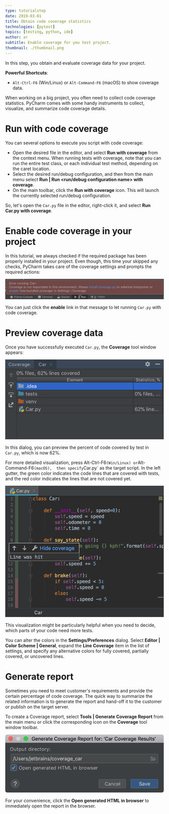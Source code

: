 ```yaml
---
type: tutorialstep
date: 2019-03-01
title: Obtain code coverage statistics
technologies: [pytest]
topics: [testing, python, ide]
author: ar
subtitle: Enable coverage for you test project.
thumbnail: ./thumbnail.png
---
```


In this step, you obtain and evaluate coverage data for your project.

**Powerful Shortcuts**: 
-  `Alt-Ctrl-F6` (Win/Linux) or `Alt-Command-F6` (macOS) to show coverage data.

When working on a big project, you often need to collect code coverage statistics.
PyCharm comes with some handy instruments to collect, visualize, and summarize code coverage details.

# Run with code coverage
You can several options to execute you script with code coverage:
- Open the desired file in the editor, and select **Run <name> with coverage**
 from the context menu. When running tests with coverage, note that you can 
 run the entire test class, or each individual test method, depending on the 
 caret location.
- Select the desired run/debug configuration, and then from the main menu select
 **Run | Run <run/debug configuration name> with coverage**.
- On the main toolbar, click the **Run with coverage** icon. 
  This will launch the currently selected run/debug configuration.

So, let's open the `Car.py` file in the editor, right-click it, and select **Run Car.py with 
coverage**.

# Enable code coverage in your project

In this tutorial, we always checked if the required package has been properly
installed in your project.
Even though, this time your skipped any checks,
PyCharm takes care of the coverage settings and prompts the required actions:

![Code coverage run error](screenshots/test_run_coverage_error.png)

You can just click the **enable** link in that message to let running `Car.py` 
with code coverage.

# Preview coverage data

Once you have successfully executed `Car.py`, the **Coverage** tool window appears:

![Code coverage view](screenshots/test_coverage_tool_window.png)

In this dialog, you can preview the percent of code covered by test in `Car.py`, 
which is now 62%.

For more detailed visualization, press Alt-Ctrl-F6` (Win/Linux) or `Alt-Command-F6` (macOS), 
then specify `Car.py` as the target script. In the left gutter, the green color indicates
the code lines that are covered with tests, and the red color indicates the lines that are not 
covered yet.

![Code coverage of the car.py file](screenshots/test_coverage_gutter.png)

 This visualization might be particularly helpful when you need to decide, 
 which parts of your code need more tests.
 
 You can alter the colors in the **Settings/Preferences** dialog. Select  **Editor | Color Scheme | 
 General**, expand the **Line Coverage** item in the list of settings, and specify
 any alternative colors for fully covered, partially covered, or uncovered lines.
 
 # Generate report
 
 Sometimes you need to meet customer's requirements and provide the certain percentage of 
 code coverage. The quick way to summarize the related information is to 
 generate the report and hand-off it to the customer or publish on the target server.

To create a Coverage report, select **Tools | Generate Coverage Report** from the main 
menu or click the corresponding icon on the **Coverage** tool window toolbar.
 
 ![Creating coverage report](screenshots/test_create_coverage_report.png) 

For your convenience, click the **Open generated HTML in browser** to immediately
open the report in the browser. 